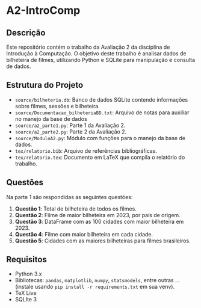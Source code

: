 # A2-IntroComp


## Descrição
Este repositório contém o trabalho da Avaliação 2 da disciplina de Introdução à Computação. O objetivo deste trabalho é analisar dados de bilheteira de filmes, utilizando Python e SQLite para manipulação e consulta de dados.

## Estrutura do Projeto
- `source/bilheteria.db`: Banco de dados SQLite contendo informações sobre filmes, sessões e bilheteira.
- `source/Documentacao_bilheteriaBD.txt`: Arquivo de notas para auxiliar no manejo da base de dados
- `source/a2_parte1.py`: Parte 1 da Avaliação 2.
- `source/a2_parte2.py`: Parte 2 da Avaliação 2.
- `source/ModuloA2.py`: Módulo com funções para o manejo da base de dados.
- `tex/relatorio.bib`: Arquivo de referências bibliográficas.
- `tex/relatorio.tex`: Documento em LaTeX que compila o relatório do trabalho.

## Questões
Na parte 1 são respondidas as seguintes questões:
1. **Questão 1**: Total de bilheteira de todos os filmes.
2. **Questão 2**: Filme de maior bilheteira em 2023, por país de origem.
3. **Questão 3**: DataFrame com as 100 cidades com maior bilheteira em 2023.
4. **Questão 4**: Filme com maior bilheteira em cada cidade.
5. **Questão 5**: Cidades com as maiores bilheteiras para filmes brasileiros.

## Requisitos
- Python 3.x
- Bibliotecas: `pandas`, `matplotlib`, `numpy`, `statsmodels`, entre outras ... (instale usando `pip install -r requirements.txt` em sua venv).
- TeX Live
- SQLIte 3